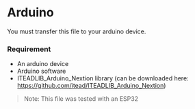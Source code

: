 # Arduino

You must transfer this file to your arduino device.

### Requirement
* An arduino device
* Arduino software
* ITEADLIB_Arduino_Nextion library (can be downloaded here: https://github.com/itead/ITEADLIB_Arduino_Nextion)

> Note: This file was tested with an ESP32

